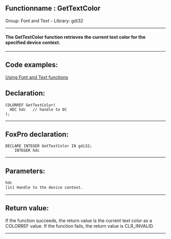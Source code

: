 <link rel="stylesheet" type="text/css" href="../../css/win32api.css">  
<link rel="stylesheet" href="https://cdnjs.cloudflare.com/ajax/libs/font-awesome/4.7.0/css/font-awesome.min.css">

## Functionname : GetTextColor
Group: Font and Text - Library: gdi32    
***  


#### The GetTextColor function retrieves the current text color for the specified device context.
***  


## Code examples:
[Using Font and Text functions](../../samples/sample_304.md)  

## Declaration:
```foxpro  
COLORREF GetTextColor(
  HDC hdc   // handle to DC
);  
```  
***  


## FoxPro declaration:
```foxpro  
DECLARE INTEGER GetTextColor IN gdi32;
	INTEGER hdc  
```  
***  


## Parameters:
```txt  
hdc
[in] Handle to the device context.  
```  
***  


## Return value:
If the function succeeds, the return value is the current text color as a COLORREF value. If the function fails, the return value is CLR_INVALID.
  
***  

